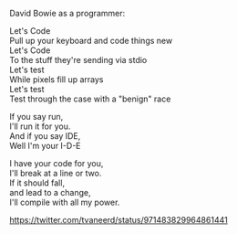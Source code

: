 David Bowie as a programmer:

Let's Code  
Pull up your keyboard and code things new  
Let's Code  
To the stuff they're sending via stdio  
Let's test  
While pixels fill up arrays  
Let's test  
Test through the case with a "benign" race  

If you say run,  
I'll run it for you.  
And if you say IDE,  
Well I'm your I-D-E  

I have your code for you,  
I'll break at a line or two.  
If it should fall,  
and lead to a change,   
I'll compile with all my power.  

https://twitter.com/tvaneerd/status/971483829964861441  

